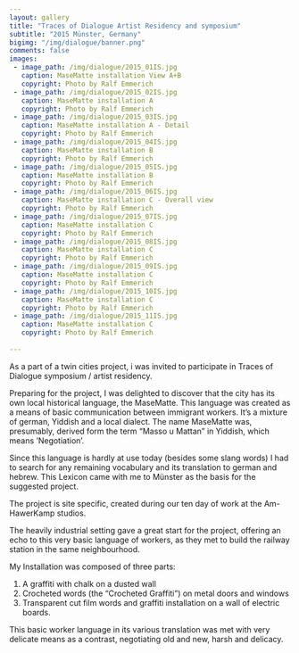 ```yaml
---
layout: gallery
title: "Traces of Dialogue Artist Residency and symposium"
subtitle: "2015 Münster, Germany"
bigimg: "/img/dialogue/banner.png"
comments: false
images:
 - image_path: /img/dialogue/2015_01IS.jpg
   caption: MaseMatte installation View A+B
   copyright: Photo by Ralf Emmerich
 - image_path: /img/dialogue/2015_02IS.jpg
   caption: MaseMatte installation A
   copyright: Photo by Ralf Emmerich
 - image_path: /img/dialogue/2015_03IS.jpg
   caption: MaseMatte installation A - Detail
   copyright: Photo by Ralf Emmerich
 - image_path: /img/dialogue/2015_04IS.jpg
   caption: MaseMatte installation B
   copyright: Photo by Ralf Emmerich
 - image_path: /img/dialogue/2015_05IS.jpg
   caption: MaseMatte installation B
   copyright: Photo by Ralf Emmerich
 - image_path: /img/dialogue/2015_06IS.jpg
   caption: MaseMatte installation C - Overall view
   copyright: Photo by Ralf Emmerich
 - image_path: /img/dialogue/2015_07IS.jpg
   caption: MaseMatte installation C
   copyright: Photo by Ralf Emmerich 
 - image_path: /img/dialogue/2015_08IS.jpg
   caption: MaseMatte installation C
   copyright: Photo by Ralf Emmerich 
 - image_path: /img/dialogue/2015_09IS.jpg
   caption: MaseMatte installation C
   copyright: Photo by Ralf Emmerich 
 - image_path: /img/dialogue/2015_10IS.jpg
   caption: MaseMatte installation C
   copyright: Photo by Ralf Emmerich 
 - image_path: /img/dialogue/2015_11IS.jpg
   caption: MaseMatte installation C
   copyright: Photo by Ralf Emmerich 
  
---
```


As a part of a twin cities project, i was invited to participate in Traces of Dialogue symposium / artist residency.

Preparing for the project, I was delighted to discover that the city has its own local historical language,
the MaseMatte. This language was created as a means of basic communication between immigrant workers. It’s a mixture of german, Yiddish and a local dialect.
The name MaseMatte was, presumably, derived form the term “Masso u Mattan” in Yiddish,
which means ‘Negotiation’.

Since this language is hardly at use today (besides some slang words) I had to search for any remaining vocabulary and its translation to german and hebrew.
This Lexicon came with me to Münster as the basis for the suggested project.

The project is site specific, created during our ten day of work at the Am-HawerKamp studios.

The heavily industrial setting gave a great start for the project, offering an echo to this very basic language of workers, as they met to build the railway station in the same neighbourhood.

My Installation was composed of three parts:

1.  A graffiti with chalk on a dusted wall
2.  Crocheted words (the “Crocheted Graffiti”) on metal doors and windows
3.  Transparent cut film words and graffiti installation on a wall of electric boards.

This basic worker language in its various translation was met with very delicate means as a contrast, negotiating old and new, harsh and delicacy.
